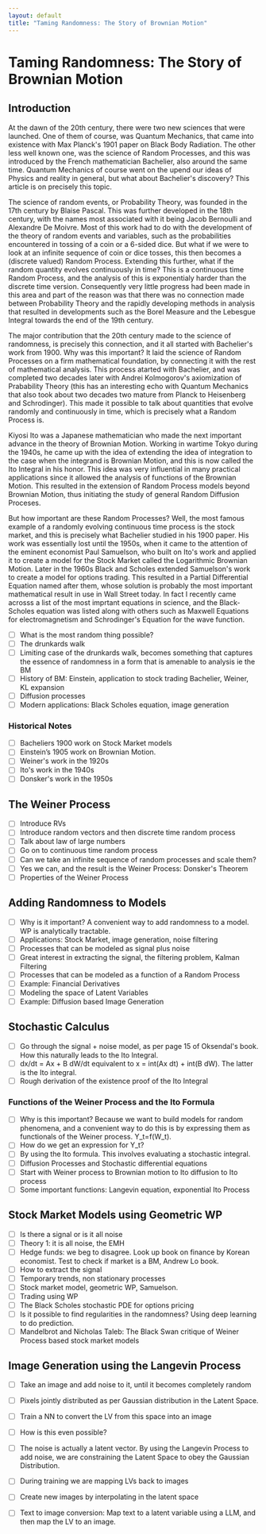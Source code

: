 ```yaml
---
layout: default
title: "Taming Randomness: The Story of Brownian Motion"
---
```


# Taming Randomness: The Story of Brownian Motion


## Introduction

At the dawn of the 20th century, there were two new sciences that were launched. One of them of course, was Quantum Mechanics, that came into existence with Max Planck's 1901 paper on Black Body Radiation. The other less well known one, was the science of Random Processes, and this was introduced by the French mathematician Bachelier, also around the same time. Quantum Mechanics of course went on the upend our ideas of Physics and reality in general, but what about Bachelier's discovery? This article is on precisely this topic.

The science of random events, or Probability Theory, was founded in the 17th century by Blaise Pascal. This was further developed in the 18th century, with the names most associated with it being Jacob Bernoulli and Alexandre De Moivre. Most of this work had to do with the development of the theory of random events and variables, such as the probabilities encountered in tossing of a coin or a 6-sided dice. But what if we were to look at an infinite sequence of coin or dice tosses, this then becomes a (discrete valued) Random Process. Extending this further, what if the random quantity evolves continuously in time? This is a continuous time Random Process, and the analysis of this is exponentialy harder than the discrete time version. Consequently very little progress had been made in this area and part of the reason was that there was no connection made between Probability Theory and the rapidly developing methods in analysis that resulted in developments such as the Borel Measure and the Lebesgue Integral towards the end of the 19th century.

The major contribution that the 20th century made to the science of randomness, is precisely this connection, and it all started with Bachelier's work from 1900. Why was this important? It laid the science of Random Processes on a firm mathematical foundation, by connecting it with the rest of mathematical analysis. This process atarted with Bachelier, and was completed two decades later with Andrei Kolmogorov's axiomization of Prabability Theory (this has an interesting echo with Quantum Mechanics that also took about two decades two mature from Planck to Heisenberg and Schrodinger). This made it possible to talk about quantities that evolve randomly and continuously in time, which is precisely what a Random Process is. 

Kiyosi Ito was a Japanese mathematician who made the next important advance in the theory of Brownian Motion. Working in wartime Tokyo during the 1940s, he came up with the idea of extending the idea of integration to the case when the integrand is Brownian Motion, and this is now called the Ito Integral in his honor. This idea was very influential in many practical applications since it allowed the analysis of functions of the Brownian Motion. This resulted in the extension of Random Process models beyond Brownian Motion, thus initiating the study of general Random Diffusion Proceses.

But how important are these Random Processes? Well, the most famous example of a randomly evolving continuous time process is the stock market, and this is precisely what Bachelier studied in his 1900 paper. His work was essentially lost until the 1950s, when it came to the attention of the  eminent economist Paul Samuelson, who built on Ito's work and applied it to create a model for the Stock Market called the Logarithmic Brownian Motion.
Later in the 1960s Black and Scholes extended Samuelson's work to create a model for options trading. This resulted in a Partial Differential Equation named after them, whose solution is probably the most important mathematical result in use in Wall Street today. In fact I recently came acrosss a list of the most imprtant equations in science, and the Black-Scholes equation was listed along with others such as Maxwell Equations for electromagnetism and Schrodinger's Equation for the wave function.

- [ ] What is the most random thing possible?
- [ ] The drunkards walk
- [ ] Limiting case of the drunkards walk, becomes something that captures the essence of randomness in a form that is amenable to analysis ie the BM
- [ ] History of BM: Einstein, application to stock trading Bachelier, Weiner, KL expansion
- [ ] Diffusion processes 
- [ ] Modern applications: Black Scholes equation, image generation

### Historical Notes

- [ ] Bacheliers 1900 work on Stock Market models
- [ ] Einstein’s 1905 work on Brownian Motion.
- [ ] Weiner's work in the 1920s
- [ ] Ito's work in the 1940s
- [ ] Donsker's work in the 1950s

## The Weiner Process

- [ ] Introduce RVs
- [ ] Introduce random vectors and then discrete time random process
- [ ] Talk about law of large numbers
- [ ] Go on to continuous time random process
- [ ] Can we take an infinite sequence of random processes and scale them?
- [ ] Yes we can, and the result is the Weiner Process: Donsker's Theorem
- [ ] Properties of the Weiner Process

## Adding Randomness to Models

- [ ] Why is it important? A convenient way to add randomness to a model. WP is analytically tractable. 
- [ ] Applications: Stock Market, image generation, noise filtering
- [ ] Processes that can be modeled as signal plus noise
- [ ] Great interest in extracting the signal, the filtering problem, Kalman Filtering
- [ ] Processes that can be modeled as a function of a Random Process
- [ ] Example: Financial Derivatives
- [ ] Modeling the space of Latent Variables
- [ ] Example: Diffusion based Image Generation

## Stochastic Calculus

- [ ] Go through the signal + noise model, as per page 15 of Oksendal's book. How this naturally leads to the Ito Integral.
- [ ] dx/dt = Ax + B dW/dt equivalent to x = int(Ax dt) + int(B dW).  The latter is the Ito integral. 
- [ ] Rough derivation of the existence proof of the Ito Integral

### Functions of the Weiner Process and the Ito Formula

- [ ] Why is this important? Because we want to build models for random phenomena, and a convenient way to do this is by expressing them as functionals of the Weiner process. Y_t=f(W_t).
- [ ] How do we get an expression for Y_t?
- [ ] By using the Ito formula. This involves evaluating a stochastic integral. 
- [ ] Diffusion Processes and Stochastic differential equations 
- [ ] Start with Weiner process to Brownian motion to Ito diffusion to Ito process
- [ ] Some important functions: Langevin equation, exponential Ito Process

## Stock Market Models using Geometric WP

- [ ] Is there a signal or is it all noise
- [ ] Theory 1: it is all noise, the EMH
- [ ] Hedge funds: we beg to disagree. Look up book on finance by Korean economist. Test to check if market is a BM, Andrew Lo book.
- [ ] How to extract the signal 
- [ ] Temporary trends, non stationary processes 
- [ ] Stock market model, geometric WP, Samuelson. 
- [ ] Trading using WP
- [ ] The Black Scholes stochastic PDE  for options pricing
- [ ] Is it possible to find regularities in the randomness? Using deep learning to do prediction. 
- [ ] Mandelbrot and Nicholas Taleb: The Black Swan critique of Weiner Process based stock market models

## Image Generation using the Langevin Process

- [ ] Take an image and add noise to it, until it becomes completely random 
- [ ] Pixels jointly distributed as per Gaussian distribution in the Latent Space. 
- [ ] Train a NN to convert the LV from this space into an image 
- [ ] How is this even possible?
- [ ] The noise is actually a latent vector. By using the Langevin Process to add noise, we are constraining the Latent Space to obey the Gaussian Distribution.
- [ ] During training we are mapping LVs back to images
- [ ] Create new images by interpolating in the latent space
- [ ] Text to image conversion: Map text to a latent variable using a LLM, and then map the LV to an image.






      
